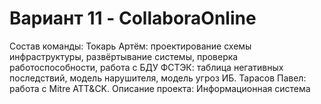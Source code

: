 # Вариант 11 - CollaboraOnline
Состав команды:
Токарь Артём: проектирование схемы инфраструктуры, развёртывание системы, проверка работоспособности,  работа с БДУ ФСТЭК: таблица негативных последствий, модель нарушителя, модель угроз ИБ.
Тарасов Павел: работа с Mitre ATT&CK.
Описание проекта:
Информационная система 
